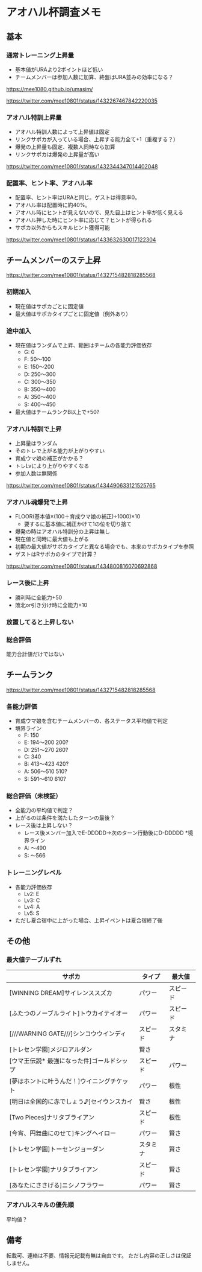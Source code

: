 # アオハル杯調査メモ

## 基本

### 通常トレーニング上昇量
* 基本値がURAより2ポイントほど低い
* チームメンバーは参加人数に加算、終盤はURA並みの効率になる？

https://mee1080.github.io/umasim/

https://twitter.com/mee10801/status/1432267467842220035

### アオハル特訓上昇量
* アオハル特訓人数によって上昇値は固定
* リンクサポカが入っている場合、上昇する能力全て+1（重複する？）
* 爆発の上昇量も固定、複数人同時なら加算
* リンクサポカは爆発の上昇量が高い

https://twitter.com/mee10801/status/1432344347014402048

### 配置率、ヒント率、アオハル率
* 配置率、ヒント率はURAと同じ。ゲストは得意率0。
* アオハル率は配置時に約40%。
* アオハル時にヒントが見えないので、見た目上はヒント率が低く見える
* アオハル押した時にヒント率に応じて？ヒントが得られる
* サポカ以外からもスキルヒント獲得可能

https://twitter.com/mee10801/status/1433632630017122304

## チームメンバーのステ上昇

https://twitter.com/mee10801/status/1432715482818285568

### 初期加入
* 現在値はサポカごとに固定値
* 最大値はサポカタイプごとに固定値（例外あり）

### 途中加入
* 現在値はランダムで上昇、範囲はチームの各能力評価依存
  * G:   0
  * F:  50～100
  * E: 150～200
  * D: 250～300
  * C: 300～350
  * B: 350～400
  * A: 350～400
  * S: 400～450
* 最大値はチームランクB以上で+50?

### アオハル特訓で上昇
* 上昇量はランダム
* そのトレで上がる能力が上がりやすい
* 育成ウマ娘の補正がかかる？
* トレLvにより上がりやすくなる
* 参加人数は無関係

https://twitter.com/mee10801/status/1434490633121525765

### アオハル魂爆発で上昇
* FLOOR(基本値×(100＋育成ウマ娘の補正)÷1000)×10
  * 要するに基本値に補正かけて1の位を切り捨て
* 爆発の時はアオハル特訓分の上昇は無し
* 現在値と同時に最大値も上がる
* 初期の最大値がサポカタイプと異なる場合でも、本来のサポカタイプを参照
* ゲストはRサポカのタイプで計算？

https://twitter.com/mee10801/status/1434800816070692868

### レース後に上昇
* 勝利時に全能力+50
* 敗北or引き分け時に全能力+10

### 放置してると上昇しない

### 総合評価
能力合計値だけではない


## チームランク

https://twitter.com/mee10801/status/1432715482818285568

### 各能力評価
* 育成ウマ娘を含むチームメンバーの、各ステータス平均値で判定
* 境界ライン
  * F: 150
  * E: 194～200 200?
  * D: 251～270 260?
  * C: 340
  * B: 413～423 420?
  * A: 506～510 510?
  * S: 591～610 610?

### 総合評価（未検証）
* 全能力の平均値で判定？
* 上がるのは条件を満たしたターンの最後？
* レース後は上昇しない？
  * レース後メンバー加入でE-DDDDD→次のターン行動後にD-DDDDD
*境界ライン
  * A: ～490
  * S: ～566

### トレーニングレベル
* 各能力評価依存
  * Lv2: E
  * Lv3: C
  * Lv4: A
  * Lv5: S
* ただし夏合宿中に上がった場合、上昇イベントは夏合宿終了後

## その他

### 最大値テーブルずれ
|サポカ|タイプ|最大値|
| ---- | ---- | ---- |
|[WINNING DREAM]サイレンススズカ |パワー|スピード|
|[ふたつのノーブルライト]トウカイテイオー|パワー|スピード|
|[///WARNING GATE///]シンコウウインディ|スピード|スタミナ|
|[トレセン学園]メジロアルダン|賢さ||スタミナ|
|[ウマ王伝説* 最強になった件]ゴールドシップ|スピード|パワー|
|[夢はホントに叶うんだ！]ウイニングチケット|パワー|根性|
|[明日は全国的に赤でしょう♪]セイウンスカイ|賢さ|根性|
|[Two Pieces]ナリタブライアン|スピード|根性|
|[今宵、円舞曲にのせて]キングヘイロー|パワー|賢さ|
|[トレセン学園]トーセンジョーダン|スタミナ|賢さ|
|[トレセン学園]ナリタブライアン|スピード|賢さ|
|[あなたにささげる]ニシノフラワー|パワー|賢さ|

### アオハルスキルの優先順
平均値？

## 備考

転載可、連絡は不要、情報元記載有無は自由です。
ただし内容の正しさは保証しません。
